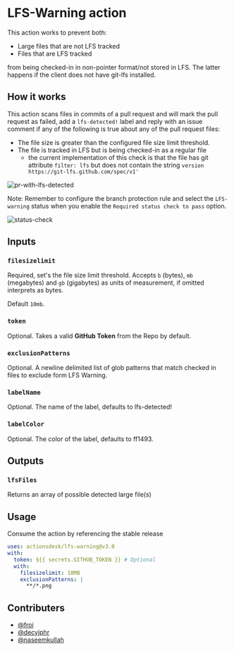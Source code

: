 # LFS-Warning action

This action works to prevent both:

- Large files that are not LFS tracked
- Files that are LFS tracked

from being checked-in in non-pointer format/not stored in LFS. The latter happens if the client does not have git-lfs installed.

## How it works

This action scans files in commits of a pull request and will mark the pull request as failed, add a `lfs-detected!` label and reply with an issue comment if any of the following is true about any of the pull request files:

- The file size is greater than the configured file size limit threshold.
- The file is tracked in LFS but is being checked-in as a regular file
  - the current implementation of this check is that the file has git attribute `filter: lfs` but does not contain the string `version https://git-lfs.github.com/spec/v1'`

![pr-with-lfs-detected](https://user-images.githubusercontent.com/5770369/77542326-4cc7a400-6ea6-11ea-9d16-aa99be9b3240.png)

Note: Remember to configure the branch protection rule and select the `LFS-warning` status when you enable the `Required status check to pass` option.

![status-check](https://user-images.githubusercontent.com/5770369/77543439-fc514600-6ea7-11ea-8b33-ac9dedd98fd4.png)

## Inputs

### `filesizelimit`

Required, set's the file size limit threshold. Accepts `b` (bytes), `mb` (megabytes) and `gb` (gigabytes) as units of measurement, if omitted interprets as bytes.

Default `10mb`.

### `token`

Optional. Takes a valid **GitHub Token** from the Repo by default.

### `exclusionPatterns`

Optional. A newline delimited list of glob patterns that match checked in files to exclude form LFS Warning.

### `labelName`

Optional. The name of the label, defaults to lfs-detected!

### `labelColor`

Optional. The color of the label, defaults to ff1493.

## Outputs

### `lfsFiles`

Returns an array of possible detected large file(s)

## Usage

Consume the action by referencing the stable release

```yaml
uses: actionsdesk/lfs-warning@v3.0
with:
  token: ${{ secrets.GITHUB_TOKEN }} # Optional
  with:
    filesizelimit: 10MB
    exclusionPatterns: |
      **/*.png
```

## Contributers

- [@froi](https://github.com/froi)
- [@decyjphr](https://github.com/decyjphr)
- [@naseemkullah](https://github.com/naseemkullah)
